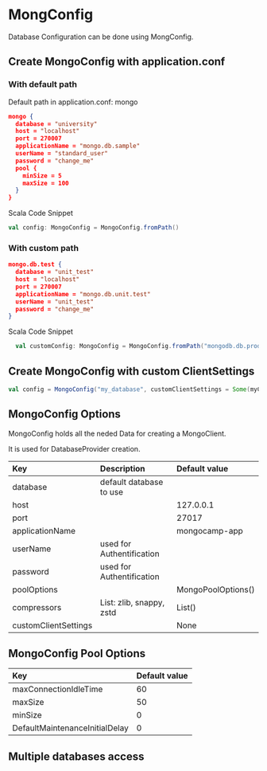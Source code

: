 # MongConfig

Database Configuration can be done using MongConfig.

## Create MongoConfig with application.conf

### With default path
Default path in application.conf: mongo
```json
mongo {
  database = "university"
  host = "localhost"
  port = 270007
  applicationName = "mongo.db.sample"
  userName = "standard_user"
  password = "change_me"
  pool {
    minSize = 5
    maxSize = 100
  }
}
```

Scala Code Snippet
```scala
val config: MongoConfig = MongoConfig.fromPath()
```

### With custom path
```json
mongo.db.test {
  database = "unit_test"
  host = "localhost"
  port = 270007
  applicationName = "mongo.db.unit.test"
  userName = "unit_test"
  password = "change_me"
}
```

Scala Code Snippet
```scala
  val customConfig: MongoConfig = MongoConfig.fromPath("mongodb.db.prod")
```


## Create MongoConfig with custom ClientSettings
```scala
val config = MongoConfig("my_database", customClientSettings = Some(myClientSettings))
```

## MongoConfig Options
MongoConfig holds all the neded Data for creating a MongoClient.

It is used for DatabaseProvider creation.

| Key                  | Description               | Default value      |
|:---------------------|:--------------------------|:-------------------|
| database             | default database to use   |                    |
| host                 |                           | 127.0.0.1          |
| port                 |                           | 27017              |
| applicationName      |                           | mongocamp-app   |
| userName             | used for Authentification |                    |
| password             | used for Authentification |                    |
| poolOptions          |                           | MongoPoolOptions() |
| compressors          | List: zlib, snappy, zstd  | List()             |
| customClientSettings |                           | None               |


## MongoConfig Pool Options

| Key                            | Default value |
|:-------------------------------|:--------------|
| maxConnectionIdleTime          | 60            |
| maxSize                        | 50            |
| minSize                        | 0             |
| DefaultMaintenanceInitialDelay | 0             |

## Multiple databases access

